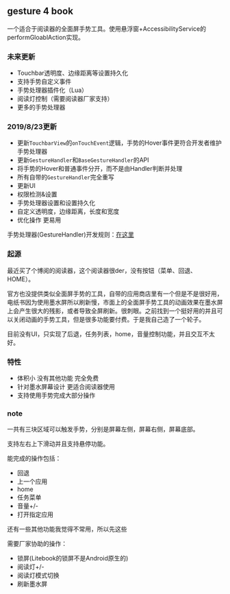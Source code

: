 ## gesture 4 book

一个适合于阅读器的全面屏手势工具。使用悬浮窗+AccessibilityService的performGloablAction实现。

### 未来更新
- Touchbar透明度、边缘距离等设置持久化
- 支持手势自定义事件
- 手势处理器插件化（Lua）
- 阅读灯控制（需要阅读器厂家支持）
- 更多的手势处理器

### 2019/8/23更新
- 更新`TouchbarView`的`onTouchEvent`逻辑，手势的Hover事件更符合开发者维护手势处理器
- 更新`GestureHandler`和`BaseGestureHandler`的API
- 将手势的Hover和普通事件分开，而不是由Handler判断并处理
- 所有自带的`GestureHandler`完全重写
- 更新UI
- 权限检测&设置
- 手势处理器设置和设置持久化
- 自定义透明度，边缘距离，长度和宽度
- 优化操作 更易用

手势处理器(GestureHandler)开发规则：[在这里](./GestureHandler.md)

### 起源
最近买了个博阅的阅读器，这个阅读器很der，没有按钮（菜单、回退、HOME）。

官方也没提供类似全面屏手势的工具，自带的应用商店里有一个但是不是很好用，电纸书因为使用墨水屏所以刷新慢，市面上的全面屏手势工具的动画效果在墨水屏上会产生很大的残影，或者导致全屏刷新。很刺眼。之前找到一个挺好用的并且可以关闭动画的手势工具，但是很多功能要付费。于是我自己造了一个轮子。

目前没有UI，只实现了后退，任务列表，home，音量控制功能，并且交互不太好。
### 特性

- 体积小 没有其他功能 完全免费
- 针对墨水屏幕设计 更适合阅读器使用
- 支持使用手势完成大部分操作

### note

一共有三块区域可以触发手势，分别是屏幕左侧，屏幕右侧，屏幕底部。

支持左右上下滑动并且支持悬停功能。

能完成的操作包括：

- 回退
- 上一个应用
- home
- 任务菜单
- 音量+/-
- 打开指定应用

还有一些其他功能我觉得不常用，所以先这些

需要厂家协助的操作：

- 锁屏(Litebook的锁屏不是Android原生的)
- 阅读灯+/-
- 阅读灯模式切换
- 刷新墨水屏


